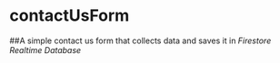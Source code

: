 # contactUsForm

##A simple contact us form that collects data and saves it in *Firestore Realtime Database*
